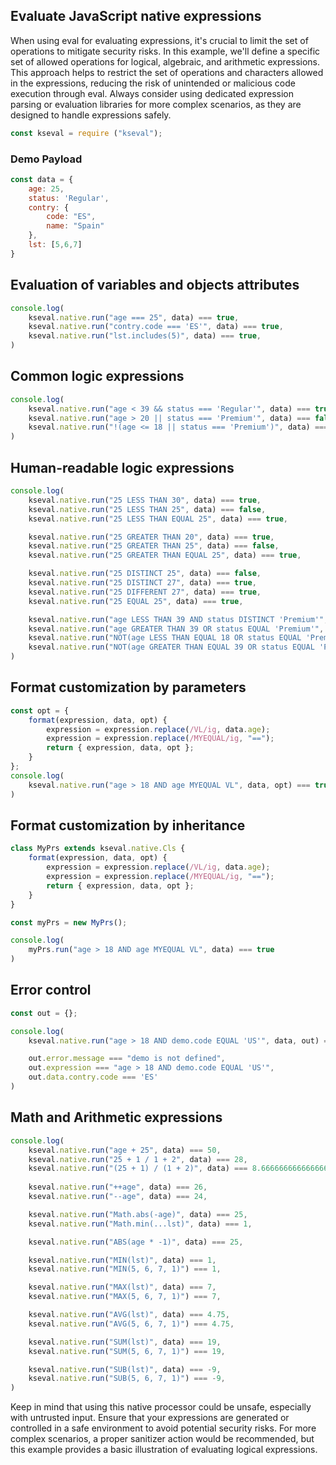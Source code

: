 ## Evaluate JavaScript native expressions 
When using eval for evaluating expressions, it's crucial to limit the set of operations to mitigate security risks. In this example, we'll define a specific set of allowed operations for logical, algebraic, and arithmetic expressions. This approach helps to restrict the set of operations and characters allowed in the expressions, reducing the risk of unintended or malicious code execution through eval. Always consider using dedicated expression parsing or evaluation libraries for more complex scenarios, as they are designed to handle expressions safely.

```js
const kseval = require ("kseval");
```

### Demo Payload 
```js
const data = {
    age: 25,
    status: 'Regular',
    contry: {
        code: "ES",
        name: "Spain"
    },
    lst: [5,6,7]
}
```

## Evaluation of variables and objects attributes
```js
console.log(
    kseval.native.run("age === 25", data) === true,
    kseval.native.run("contry.code === 'ES'", data) === true,
    kseval.native.run("lst.includes(5)", data) === true,
)
```

## Common logic expressions
```js
console.log(
    kseval.native.run("age < 39 && status === 'Regular'", data) === true,
    kseval.native.run("age > 20 || status === 'Premium'", data) === false,
    kseval.native.run("!(age <= 18 || status === 'Premium')", data) === true,
)
```

## Human-readable logic expressions
```js
console.log(
    kseval.native.run("25 LESS THAN 30", data) === true,
    kseval.native.run("25 LESS THAN 25", data) === false,
    kseval.native.run("25 LESS THAN EQUAL 25", data) === true,

    kseval.native.run("25 GREATER THAN 20", data) === true,
    kseval.native.run("25 GREATER THAN 25", data) === false,
    kseval.native.run("25 GREATER THAN EQUAL 25", data) === true,

    kseval.native.run("25 DISTINCT 25", data) === false,
    kseval.native.run("25 DISTINCT 27", data) === true,
    kseval.native.run("25 DIFFERENT 27", data) === true,
    kseval.native.run("25 EQUAL 25", data) === true,

    kseval.native.run("age LESS THAN 39 AND status DISTINCT 'Premium'", data) === true,
    kseval.native.run("age GREATER THAN 39 OR status EQUAL 'Premium'", data) === false,
    kseval.native.run("NOT(age LESS THAN EQUAL 18 OR status EQUAL 'Premium')", data) === true,
    kseval.native.run("NOT(age GREATER THAN EQUAL 39 OR status EQUAL 'Premium')", data) === true,
)
```

## Format customization by parameters
```js
const opt = {
    format(expression, data, opt) {
        expression = expression.replace(/VL/ig, data.age);
        expression = expression.replace(/MYEQUAL/ig, "==");
        return { expression, data, opt };
    }
};
console.log(
    kseval.native.run("age > 18 AND age MYEQUAL VL", data, opt) === true
)
```

## Format customization by inheritance
```js
class MyPrs extends kseval.native.Cls {
    format(expression, data, opt) {
        expression = expression.replace(/VL/ig, data.age);
        expression = expression.replace(/MYEQUAL/ig, "==");
        return { expression, data, opt };
    }
}

const myPrs = new MyPrs();

console.log(
    myPrs.run("age > 18 AND age MYEQUAL VL", data) === true
)
```

## Error control
```js
const out = {};

console.log(
    kseval.native.run("age > 18 AND demo.code EQUAL 'US'", data, out) === null,

    out.error.message === "demo is not defined",
    out.expression === "age > 18 AND demo.code EQUAL 'US'",
    out.data.contry.code === 'ES'
)
```

## Math and Arithmetic expressions
```js
console.log(
    kseval.native.run("age + 25", data) === 50,
    kseval.native.run("25 + 1 / 1 + 2", data) === 28,
    kseval.native.run("(25 + 1) / (1 + 2)", data) === 8.666666666666666,
    
    kseval.native.run("++age", data) === 26,
    kseval.native.run("--age", data) === 24,

    kseval.native.run("Math.abs(-age)", data) === 25,
    kseval.native.run("Math.min(...lst)", data) === 1,

    kseval.native.run("ABS(age * -1)", data) === 25,

    kseval.native.run("MIN(lst)", data) === 1,
    kseval.native.run("MIN(5, 6, 7, 1)") === 1,

    kseval.native.run("MAX(lst)", data) === 7,
    kseval.native.run("MAX(5, 6, 7, 1)") === 7,

    kseval.native.run("AVG(lst)", data) === 4.75,
    kseval.native.run("AVG(5, 6, 7, 1)") === 4.75,

    kseval.native.run("SUM(lst)", data) === 19,
    kseval.native.run("SUM(5, 6, 7, 1)") === 19,

    kseval.native.run("SUB(lst)", data) === -9,
    kseval.native.run("SUB(5, 6, 7, 1)") === -9,
)
```


Keep in mind that using this native processor could be unsafe, especially with untrusted input. Ensure that your expressions are generated or controlled in a safe environment to avoid potential security risks. For more complex scenarios, a proper sanitizer action would be recommended, but this example provides a basic illustration of evaluating logical expressions.
